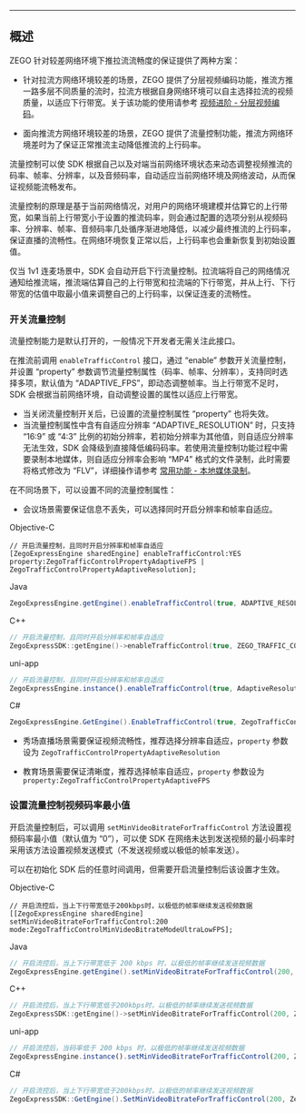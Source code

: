<Title>如何在较差的网络环境中保证音视频流畅（流控）？</Title>


---
## 概述

ZEGO 针对较差网络环境下推拉流流畅度的保证提供了两种方案：

- 针对拉流方网络环境较差的场景，ZEGO 提供了分层视频编码功能，推流方推一路多层不同质量的流时，拉流方根据自身网络环境可以自主选择拉流的视频质量，以适应下行带宽。关于该功能的使用请参考 [视频进阶 - 分层视频编码](/real-time-video-android-java/video/set-video-encoding)。

- 面向推流方网络环境较差的场景，ZEGO 提供了流量控制功能，推流方网络环境差时为了保证正常推流主动降低推流的上行码率。

流量控制可以使 SDK 根据自己以及对端当前网络环境状态来动态调整视频推流的码率、帧率、分辨率，以及音频码率，自动适应当前网络环境及网络波动，从而保证视频能流畅发布。

流量控制的原理是基于当前网络情况，对用户的网络环境建模并估算它的上行带宽，如果当前上行带宽小于设置的推流码率，则会通过配置的选项分别从视频码率、分辨率、帧率、音频码率几处循序渐进地降低，以减少最终推流的上行码率，保证直播的流畅性。在网络环境恢复正常以后，上行码率也会重新恢复到初始设置值。

仅当 1v1 连麦场景中，SDK 会自动开启下行流量控制。拉流端将自己的网络情况通知给推流端，推流端估算自己的上行带宽和拉流端的下行带宽，并从上行、下行带宽的估值中取最小值来调整自己的上行码率，以保证连麦的流畅性。


### 开关流量控制

流量控制能力是默认打开的，一般情况下开发者无需关注此接口。

在推流前调用 `enableTrafficControl` 接口，通过 “enable” 参数开关流量控制，并设置 “property” 参数调节流量控制属性（码率、帧率、分辨率），支持同时选择多项，默认值为 “ADAPTIVE_FPS”，即动态调整帧率。当上行带宽不足时，SDK 会根据当前网络环境，自动调整设置的属性以适应上行带宽。

<Warning title="注意">


- 当关闭流量控制开关后，已设置的流量控制属性 “property” 也将失效。
- 当流量控制属性中含有自适应分辨率 “ADAPTIVE_RESOLUTION” 时，只支持 “16:9” 或 “4:3” 比例的初始分辨率，若初始分辨率为其他值，则自适应分辨率无法生效，SDK 会降级到直接降低编码码率。若使用流量控制功能过程中需要录制本地媒体，则自适应分辨率会影响 “MP4” 格式的文件录制，此时需要将格式修改为 “FLV”，详细操作请参考 [常用功能 - 本地媒体录制](/real-time-video-ios-oc/other/local-media-recording)。

</Warning>



在不同场景下，可以设置不同的流量控制属性：

- 会议场景需要保证信息不丢失，可以选择同时开启分辨率和帧率自适应。

Objective-C

```objc
// 开启流量控制，且同时开启分辨率和帧率自适应
[ZegoExpressEngine sharedEngine] enableTrafficControl:YES property:ZegoTrafficControlPropertyAdaptiveFPS | ZegoTrafficControlPropertyAdaptiveResolution];
```

Java

```java
ZegoExpressEngine.getEngine().enableTrafficControl(true, ADAPTIVE_RESOLUTION.value() | ADAPTIVE_FPS.value());
```


C++

```cpp
// 开启流量控制，且同时开启分辨率和帧率自适应
ZegoExpressSDK::getEngine()->enableTrafficControl(true, ZEGO_TRAFFIC_CONTROL_PROPERTY_ADAPTIVE_FPS | ZEGO_TRAFFIC_CONTROL_PROPERTY_ADAPTIVE_RESOLUTION);
```

uni-app
```js
// 开启流量控制，且同时开启分辨率和帧率自适应
ZegoExpressEngine.instance().enableTrafficControl(true, AdaptiveResolution | AdaptiveAudioBitrate);
```


C#

```cs
ZegoExpressEngine.GetEngine().EnableTrafficControl(true, ZegoTrafficControlProperty.AdaptiveResolution | AdaptiveResolution.AdaptiveFPS);
```


- 秀场直播场景需要保证视频流畅性，推荐选择分辨率自适应，`property` 参数设为 `ZegoTrafficControlPropertyAdaptiveResolution`

- 教育场景需要保证清晰度，推荐选择帧率自适应，`property` 参数设为 `property:ZegoTrafficControlPropertyAdaptiveFPS`


### 设置流量控制视频码率最小值

开启流量控制后，可以调用 `setMinVideoBitrateForTrafficControl` 方法设置视频码率最小值（默认值为 “0”），可以使 SDK 在网络未达到发送视频的最小码率时采用该方法设置视频发送模式（不发送视频或以极低的帧率发送）。

<Warning title="注意">


可以在初始化 SDK 后的任意时间调用，但需要开启流量控制后该设置才生效。

</Warning>



Objective-C

```objc
// 开启流控后，当上下行带宽低于200kbps时，以极低的帧率继续发送视频数据
[[ZegoExpressEngine sharedEngine] setMinVideoBitrateForTrafficControl:200 mode:ZegoTrafficControlMinVideoBitrateModeUltraLowFPS];
```

Java

```java
// 开启流控后，当上下行带宽低于 200 kbps 时，以极低的帧率继续发送视频数据
ZegoExpressEngine.getEngine().setMinVideoBitrateForTrafficControl(200, ZegoTrafficControlMinVideoBitrateMode.ULTRA_LOW_FPS);
```


C++

```cpp
// 开启流控后，当上下行带宽低于200kbps时，以极低的帧率继续发送视频数据
ZegoExpressSDK::getEngine()->setMinVideoBitrateForTrafficControl(200, ZEGO_TRAFFIC_CONTROL_MIN_VIDEO_BITRATE_MODE_ULTRA_LOW_FPS);
```

uni-app
```js
// 开启流控后，当码率低于 200 kbps 时，以极低的帧率继续发送视频数据
ZegoExpressEngine.instance().setMinVideoBitrateForTrafficControl(200, ZegoTrafficControlMinVideoBitrateMode.UltraLowFPS);
```

C#

```cs
// 开启流控后，当上下行带宽低于200kbps时，以极低的帧率继续发送视频数据
ZegoExpressSDK::GetEngine().SetMinVideoBitrateForTrafficControl(200, ZegoTrafficControlMinVideoBitrateMode.UltraLowFPS);
```